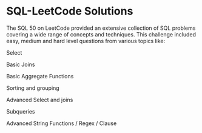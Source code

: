 # SQL-LeetCode Solutions
The SQL 50 on LeetCode provided an extensive collection of SQL problems covering a wide range of concepts and techniques. This challenge included easy, medium and hard level questions from various topics like:

Select

Basic Joins

Basic Aggregate Functions

Sorting and grouping

Advanced Select and joins

Subqueries

Advanced String Functions / Regex / Clause
